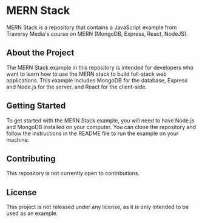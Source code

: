 # MERN Stack
MERN Stack is a repository that contains a JavaScript example from Traversy Media's course on MERN (MongoDB, Express, React, NodeJS).

## About the Project
The MERN Stack example in this repository is intended for developers who want to learn how to use the MERN stack to build full-stack web applications. This example includes MongoDB for the database, Express and Node.js for the server, and React for the client-side.

## Getting Started
To get started with the MERN Stack example, you will need to have Node.js and MongoDB installed on your computer. You can clone the repository and follow the instructions in the README file to run the example on your machine.

## Contributing
This repository is not currently open to contributions.

## License
This project is not released under any license, as it is only intended to be used as an example.

